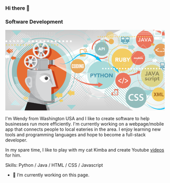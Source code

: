### Hi there 👋
### Software Development
![Software Projects](https://github.com/wj01011/wj01011/blob/main/programming.png?raw=true)

I'm Wendy from Washington USA and I like to create software to help businesses run more efficiently. I'm currently
working on a webpage/mobile app that connects people to local eateries in the area. I enjoy learning new tools and programming languages and hope to become a full-stack developer.

In my spare time, I like to play with my cat Kimba and create Youtube [videos](https://www.youtube.com/watch?v=PxHL8S7eFe8) for him. 

Skills: Python / Java / HTML / CSS / Javascript

- 🔭 I’m currently working on this page. 









